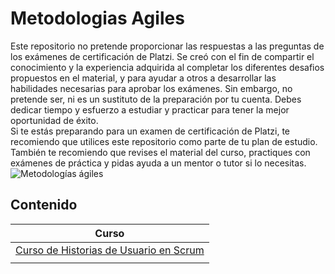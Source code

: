 # Metodologias Agiles
Este repositorio no pretende proporcionar las respuestas a las preguntas de los exámenes de certificación de Platzi. Se creó con el fin de compartir el conocimiento y la experiencia adquirida al completar los diferentes desafios propuestos en el material, y para ayudar a otros a desarrollar las habilidades necesarias para aprobar los exámenes. Sin embargo, no pretende ser, ni es un sustituto de la preparación por tu cuenta. Debes dedicar tiempo y esfuerzo a estudiar y practicar para tener la mejor oportunidad de éxito. <br>
Si te estás preparando para un examen de certificación de Platzi, te recomiendo que utilices este repositorio como parte de tu plan de estudio. También te recomiendo que revises el material del curso, practiques con exámenes de práctica y pidas ayuda a un mentor o tutor si lo necesitas.<br>
![Metodologías ágiles](<imagen>)

## Contenido

|Curso|
|-----------|
|[Curso de Historias de Usuario en Scrum](https://github.com/r3l4x1n/Platzi-Metodologias-Agiles/blob/main/Curso%20de%20Historias%20de%20Usuario%20en%20Scrum.md)|
|[]()|
